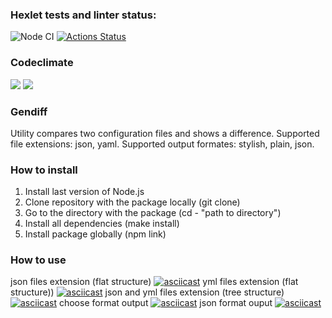 ### Hexlet tests and linter status:
![Node CI](https://github.com/Viltorn/frontend-project-lvl2/actions/workflows/nodejs.yml/badge.svg)
[![Actions Status](https://github.com/Viltorn/frontend-project-lvl2/workflows/hexlet-check/badge.svg)](https://github.com/Viltorn/frontend-project-lvl2/actions)
### Codeclimate
<a href="https://codeclimate.com/github/Viltorn/frontend-project-lvl2/maintainability"><img src="https://api.codeclimate.com/v1/badges/04bb7cbe17c41139c892/maintainability" /></a>
<a href="https://codeclimate.com/github/Viltorn/frontend-project-lvl2/test_coverage"><img src="https://api.codeclimate.com/v1/badges/04bb7cbe17c41139c892/test_coverage" /></a>

### Gendiff
Utility compares two configuration files and shows a difference.
Supported file extensions: json, yaml.
Supported output formates: stylish, plain, json.
### How to install
1. Install last version of Node.js
2. Clone repository with the package locally (git clone)
3. Go to the directory with the package (cd - "path to directory")
4. Install all dependencies (make install) 
5. Install package globally (npm link)
### How to use
json files extension (flat structure)
[![asciicast](https://asciinema.org/a/lXEXAh1pQ5aQJB7Y8a1qsY5za.svg)](https://asciinema.org/a/lXEXAh1pQ5aQJB7Y8a1qsY5za)
yml files extension (flat structure))
[![asciicast](https://asciinema.org/a/7UeEoCkwzfCzxTblFy9EhrXIG.svg)](https://asciinema.org/a/7UeEoCkwzfCzxTblFy9EhrXIG)
json and yml files extension (tree structure)
[![asciicast](https://asciinema.org/a/lbGIHWp68RpWvwHGCQ1QMWUTx.svg)](https://asciinema.org/a/lbGIHWp68RpWvwHGCQ1QMWUTx)
choose format output
[![asciicast](https://asciinema.org/a/6dGsXO4r8Kz4wSwZ6HQy6b5FR.svg)](https://asciinema.org/a/6dGsXO4r8Kz4wSwZ6HQy6b5FR)
json format ouput
[![asciicast](https://asciinema.org/a/UjFNuAvXw6RxLzge1MR7Glaou.svg)](https://asciinema.org/a/UjFNuAvXw6RxLzge1MR7Glaou)



